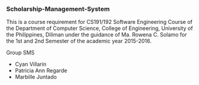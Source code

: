 ### Scholarship-Management-System

This is a course requirement for CS191/192 Software Engineering Course of the Department of Computer Science, College of Engineering, University of the Philippines, Diliman under the guidance of Ma. Rowena C. Solamo for the 1st and 2nd Semester of the academic year 2015-2016.

Group SMS
- Cyan Villarin
- Patricia Ann Regarde
- Marbille Juntado
